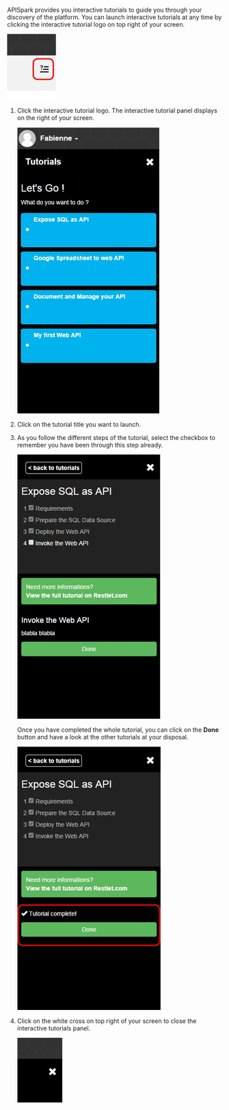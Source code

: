 APISpark provides you interactive tutorials to guide you through your discovery of the platform. You can launch interactive tutorials at any time by clicking the interactive tutorial logo on top right of your screen. 

![interactive tutorial logo](images/17.jpg "interactive tutorial logo")

1. Click the interactive tutorial logo. The interactive tutorial panel displays on the right of your screen.

	![interactive tutorials list](images/18.jpg "interactive tutorials list")

2. Click on the tutorial title you want to launch.
3. As you follow the different steps of the tutorial, select the checkbox to remember you have been through this step already.

	![checkboxes](images/19.jpg "checkboxes")

	Once you have completed the whole tutorial, you can click on the **Done** button and have a look at the other tutorials at your disposal.

	![Done button](images/20.jpg "Done button")

4. Click on the white cross on top right of your screen to close the interactive tutorials panel.

	![close interactive tutorials panel](images/21.jpg "close interactive tutorials panel")